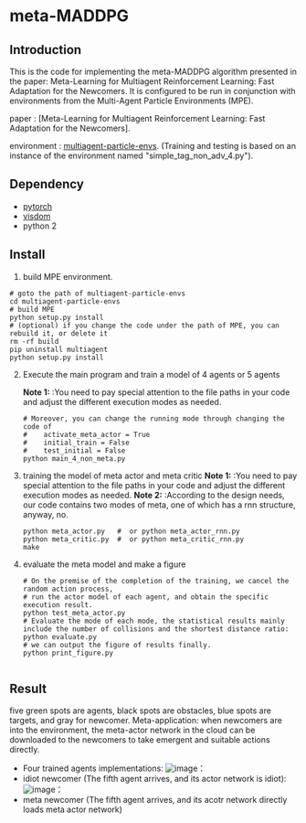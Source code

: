 # meta-MADDPG

## Introduction

This is the code for implementing the meta-MADDPG algorithm presented in the paper: Meta-Learning for Multiagent
Reinforcement Learning: Fast Adaptation for the Newcomers. It is configured to be run in conjunction with environments from
the Multi-Agent Particle Environments (MPE).

paper : [Meta-Learning for Multiagent Reinforcement Learning: Fast Adaptation for the Newcomers].

environment : [multiagent-particle-envs](https://github.com/openai/multiagent-particle-envs). 
(Training and testing is based on an instance of the environment named "simple_tag_non_adv_4.py").


## Dependency

- [pytorch](https://github.com/pytorch/pytorch)
- [visdom](https://github.com/facebookresearch/visdom)
- python 2

## Install

1. build MPE environment.
  ```Shell
  # goto the path of multiagent-particle-envs
  cd multiagent-particle-envs
  # build MPE
  python setup.py install
  # (optional) if you change the code under the path of MPE, you can rebuild it, or delete it
  rm -rf build
  pip uninstall multiagent
  python setup.py install
  ```

2. Execute the main program and train a model of 4 agents or 5 agents

   **Note 1:** :You need to pay special attention to the file paths in your code and adjust the different execution modes as needed.

    ```Shell
    # Moreover, you can change the running mode through changing the code of
    #    activate_meta_actor = True
    #    initial_train = False
    #    test_initial = False
    python main_4_non_meta.py
    ```

3. training the model of meta actor and meta critic
    **Note 1:** :You need to pay special attention to the file paths in your code and adjust the different execution modes as needed.
    **Note 2:** :According to the design needs, our code contains two modes of meta, one of which has a rnn structure, anyway, no.
    ```Shell
    python meta_actor.py   #  or python meta_actor_rnn.py
    python meta_critic.py  #  or python meta_critic_rnn.py
    make
    ```

4. evaluate the meta model and make a figure
    ```Shell
    # On the premise of the completion of the training, we cancel the random action process,
    # run the actor model of each agent, and obtain the specific execution result.
    python test_meta_actor.py
    # Evaluate the mode of each mode, the statistical results mainly include the number of collisions and the shortest distance ratio:
    python evaluate.py
    # we can output the figure of results finally.
    python print_figure.py


## Result

five green spots are agents, black spots are obstacles, blue spots are targets, and gray for newcomer.
Meta-application: when newcomers are into the environment, the meta-actor network in the cloud can be downloaded to the newcomers to take
emergent and suitable actions directly.
- Four trained agents implementations:
![image](https://github.com/zwfightzw/meta-MADDPG/blob/master/meta_figure/gif/test_only_agent.gif)：
- idiot newcomer (The fifth agent arrives, and its actor network is idiot):
![image](https://github.com/zwfightzw/meta-MADDPG/blob/master/meta_figure/gif/idiot_agent_5.gif)：
- meta newcomer (The fifth agent arrives, and its acotr network directly loads meta actor network)







